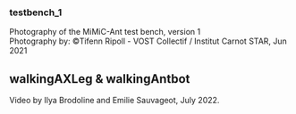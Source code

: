 
### testbench_1  
Photography of the MiMiC-Ant test bench, version 1  
Photography by: ©Tifenn Ripoll - VOST Collectif / Institut Carnot STAR, Jun 2021  


## walkingAXLeg & walkingAntbot
Video by Ilya Brodoline and Emilie Sauvageot, July 2022.  

